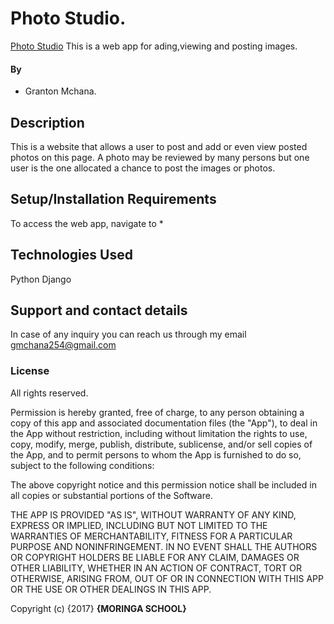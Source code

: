 # Photo Studio.
[Photo Studio](https://github.com/Grantone/Photo-Studio)
This is a web app for ading,viewing and posting images.
#### By

* Granton Mchana.

## Description
This is a website that allows a user to post and add or even view posted photos on this page. A photo may be reviewed by many persons but one user is the one allocated a chance to post the images or photos.

## Setup/Installation Requirements
To access the web app, navigate to
*

## Technologies Used

Python
Django

## Support and contact details
In case of any inquiry you can reach us through my email gmchana254@gmail.com

### License

All rights reserved.

Permission is hereby granted, free of charge, to any person obtaining a copy
of this app and associated documentation files (the "App"), to deal
in the App without restriction, including without limitation the rights
to use, copy, modify, merge, publish, distribute, sublicense, and/or sell
copies of the App, and to permit persons to whom the App is
furnished to do so, subject to the following conditions:

The above copyright notice and this permission notice shall be included in
all copies or substantial portions of the Software.

THE APP IS PROVIDED "AS IS", WITHOUT WARRANTY OF ANY KIND, EXPRESS OR
IMPLIED, INCLUDING BUT NOT LIMITED TO THE WARRANTIES OF MERCHANTABILITY,
FITNESS FOR A PARTICULAR PURPOSE AND NONINFRINGEMENT. IN NO EVENT SHALL THE
AUTHORS OR COPYRIGHT HOLDERS BE LIABLE FOR ANY CLAIM, DAMAGES OR OTHER
LIABILITY, WHETHER IN AN ACTION OF CONTRACT, TORT OR OTHERWISE, ARISING FROM,
OUT OF OR IN CONNECTION WITH THIS APP OR THE USE OR OTHER DEALINGS IN
THIS APP.

Copyright (c) {2017} **{MORINGA SCHOOL}**

